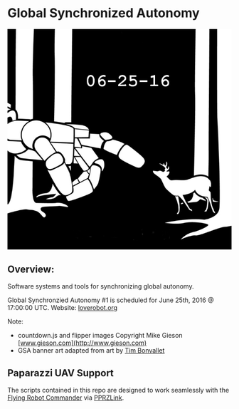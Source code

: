 # Global Synchronized Autonomy
![Alt Global Synchronized Autonomy](gsa_one_banner.png?raw=true "Global Synchronized Autonomy")

## Overview:
Software systems and tools for synchronizing global autonomy.

Global Synchronzied Autonomy #1 is scheduled for June 25th, 2016 @ 17:00:00 UTC.
Website: [loverobot.org](http://loverobot.org/)

Note:

- countdown.js and flipper images Copyright Mike Gieson [www.gieson.com](http://www.gieson.com)
- GSA banner art adapted from art by [Tim Bonvallet](http://bonvallet.deviantart.com/)

## Paparazzi UAV Support
The scripts contained in this repo are designed to work seamlessly with the [Flying Robot Commander](https://github.com/paparazzi/flyingrobotcommander) via [PPRZLink](https://github.com/paparazzi/pprzlink).